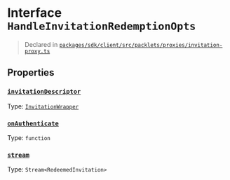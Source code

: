 # Interface `HandleInvitationRedemptionOpts`
> Declared in [`packages/sdk/client/src/packlets/proxies/invitation-proxy.ts`]()


## Properties
### [`invitationDescriptor`](https://github.com/dxos/protocols/blob/main/packages/sdk/client/src/packlets/proxies/invitation-proxy.ts#L28)
Type: [`InvitationWrapper`](/api/@dxos/client/classes/InvitationWrapper)
### [`onAuthenticate`](https://github.com/dxos/protocols/blob/main/packages/sdk/client/src/packlets/proxies/invitation-proxy.ts#L29)
Type: `function`
### [`stream`](https://github.com/dxos/protocols/blob/main/packages/sdk/client/src/packlets/proxies/invitation-proxy.ts#L27)
Type: `Stream<RedeemedInvitation>`